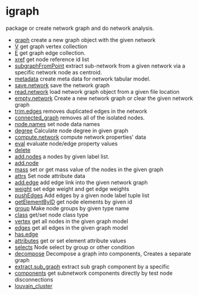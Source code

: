 # igraph

package or create network graph and do network analysis.

+ [graph](igraph/graph.1) create a new graph object with the given network 
+ [V](igraph/V.1) get graph vertex collection
+ [E](igraph/E.1) get graph edge collection.
+ [xref](igraph/xref.1) get node reference id list
+ [subgraphFromPoint](igraph/subgraphFromPoint.1) extract sub-network from a given network via a specific network node as centroid.
+ [metadata](igraph/metadata.1) create meta data for network tabular model.
+ [save.network](igraph/save.network.1) save the network graph
+ [read.network](igraph/read.network.1) load network graph object from a given file location
+ [empty.network](igraph/empty.network.1) Create a new network graph or clear the given network graph
+ [trim.edges](igraph/trim.edges.1) removes duplicated edges in the network
+ [connected_graph](igraph/connected_graph.1) removes all of the isolated nodes.
+ [node.names](igraph/node.names.1) set node data names
+ [degree](igraph/degree.1) Calculate node degree in given graph
+ [compute.network](igraph/compute.network.1) compute network properties' data
+ [eval](igraph/eval.1) evaluate node/edge property values
+ [delete](igraph/delete.1) 
+ [add.nodes](igraph/add.nodes.1) a nodes by given label list.
+ [add.node](igraph/add.node.1) 
+ [mass](igraph/mass.1) set or get mass value of the nodes in the given graph
+ [attrs](igraph/attrs.1) Set node attribute data
+ [add.edge](igraph/add.edge.1) add edge link into the given network graph
+ [weight](igraph/weight.1) set edge weight and get edge weights
+ [pushEdges](igraph/pushEdges.1) Add edges by a given node label tuple list
+ [getElementByID](igraph/getElementByID.1) get node elements by given id
+ [group](igraph/group.1) Make node groups by given type name
+ [class](igraph/class.1) get/set node class type
+ [vertex](igraph/vertex.1) get all nodes in the given graph model
+ [edges](igraph/edges.1) get all edges in the given graph model
+ [has.edge](igraph/has.edge.1) 
+ [attributes](igraph/attributes.1) get or set element attribute values
+ [selects](igraph/selects.1) Node select by group or other condition
+ [decompose](igraph/decompose.1) Decompose a graph into components, Creates a separate graph 
+ [extract.sub_graph](igraph/extract.sub_graph.1) extract sub graph component by a specific 
+ [components](igraph/components.1) get subnetwork components directly by test node disconnections
+ [louvain_cluster](igraph/louvain_cluster.1) 
